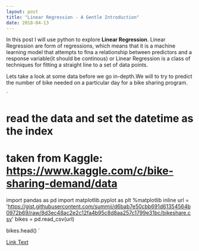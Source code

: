 ```yaml
---
layout: post
title: "Linear Regression - A Gentle Introduction"
date: 2018-04-13
---
```


In this post I will use python to explore **Linear Regression**. Linear Regression are form of regressions, which means that it is a 
machine learning model that attempts to fina a relationship between predictors and a response variable(it should be continous) or 
Linear Regression is a class of techniques for fitting a straight line to a set of data points.

Lets take a look at some data before we go in-depth.We will to try to predict the number of bike needed on a particular day for a bike 
sharing program.

`
# read the data and set the datetime as the index
# taken from Kaggle: https://www.kaggle.com/c/bike-sharing-demand/data
import pandas as pd
import matplotlib.pyplot as plt
%matplotlib inline
url = 'https://gist.githubusercontent.com/summii/d6bab7e50cbb691d61354564b0972b69/raw/8d3ec48ac2e2c12fa4b95c8d8aa257c1799e31bc/bikeshare.csv'
bikes = pd.read_csv(url)

bikes.head()
`

[Link Text](https://github.com/summii/summii.github.io/blob/master/img/Screen%20Shot%202018-03-13%20at%208.38.59%20PM.png)
